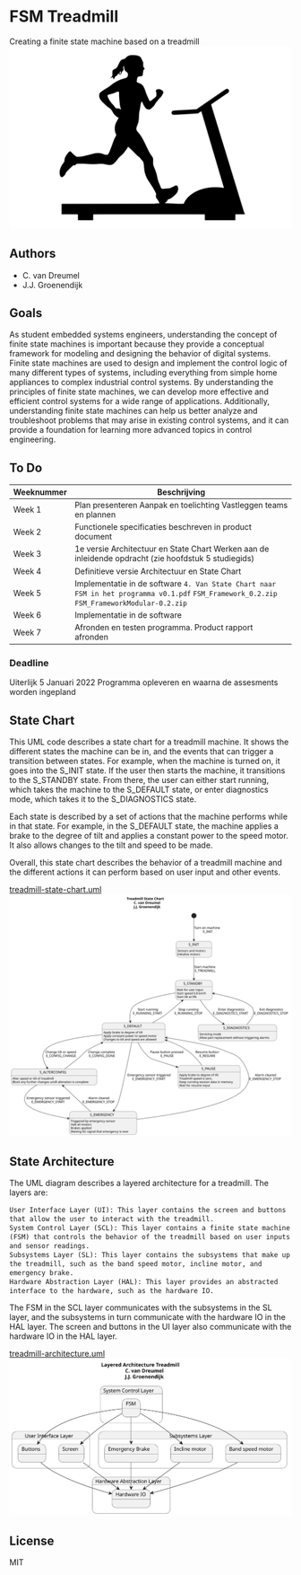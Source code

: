 # FSM Treadmill
Creating a finite state machine based on a treadmill
![Treadmill picture](/doc/pics/treadmill.svg)

## Authors
* C. van Dreumel
* J.J. Groenendijk

## Goals
As student embedded systems engineers, understanding the concept of finite state machines is important because they provide a conceptual framework for modeling and designing the behavior of digital systems. Finite state machines are used to design and implement the control logic of many different types of systems, including everything from simple home appliances to complex industrial control systems. By understanding the principles of finite state machines, we can develop more effective and efficient control systems for a wide range of applications. Additionally, understanding finite state machines can help us better analyze and troubleshoot problems that may arise in existing control systems, and it can provide a foundation for learning more advanced topics in control engineering.

## To Do

| Weeknummer | Beschrijving                                                                                                                                |
|------------|---------------------------------------------------------------------------------------------------------------------------------------------|
| Week 1     | Plan presenteren Aanpak en toelichting Vastleggen teams en plannen                                                                          |
| Week 2     | Functionele specificaties beschreven in product document                                                                                    |
| Week 3     | 1e versie Architectuur en State Chart			 Werken aan de inleidende opdracht (zie hoofdstuk 5 studiegids)                                        |
| Week 4     | Definitieve versie Architectuur en State Chart                                                                                              |
| Week 5     | Implementatie in de software `4. Van State Chart naar FSM in het programma v0.1.pdf` `FSM_Framework_0.2.zip` `FSM_FrameworkModular-0.2.zip` |
| Week 6     | Implementatie in de software                                                                                                                |
| Week 7     | Afronden en testen programma. Product rapport afronden                                                                                      |

### Deadline
Uiterlijk 5 Januari 2022 Programma opleveren en waarna de assesments worden ingepland

## State Chart
This UML code describes a state chart for a treadmill machine. It shows the different states the machine can be in, and the events that can trigger a transition between states. For example, when the machine is turned on, it goes into the S_INIT state. If the user then starts the machine, it transitions to the S_STANDBY state. From there, the user can either start running, which takes the machine to the S_DEFAULT state, or enter diagnostics mode, which takes it to the S_DIAGNOSTICS state.

Each state is described by a set of actions that the machine performs while in that state. For example, in the S_DEFAULT state, the machine applies a brake to the degree of tilt and applies a constant power to the speed motor. It also allows changes to the tilt and speed to be made.

Overall, this state chart describes the behavior of a treadmill machine and the different actions it can perform based on user input and other events.

[treadmill-state-chart.uml](/uml/treadmill-state-chart.uml)
![treadmill-state-chart](/uml/treadmill-state-chart.svg)


## State Architecture
The UML diagram describes a layered architecture for a treadmill. The layers are:

    User Interface Layer (UI): This layer contains the screen and buttons that allow the user to interact with the treadmill.
    System Control Layer (SCL): This layer contains a finite state machine (FSM) that controls the behavior of the treadmill based on user inputs and sensor readings.
    Subsystems Layer (SL): This layer contains the subsystems that make up the treadmill, such as the band speed motor, incline motor, and emergency brake.
    Hardware Abstraction Layer (HAL): This layer provides an abstracted interface to the hardware, such as the hardware IO.

The FSM in the SCL layer communicates with the subsystems in the SL layer, and the subsystems in turn communicate with the hardware IO in the HAL layer. The screen and buttons in the UI layer also communicate with the hardware IO in the HAL layer.

[treadmill-architecture.uml](/uml/treadmill-architecture.uml)
![treadmill-architecture](/uml/treadmill-architecture.svg)

## License
MIT
